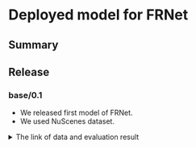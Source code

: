 # Deployed model for FRNet
## Summary

## Release
### base/0.1

- We released first model of FRNet.
- We used NuScenes dataset.

<details>
<summary> The link of data and evaluation result </summary>

- Model
  - Training dataset: nuScenes
  - Eval dataset: nuScenes
  - [PR](https://github.com/tier4/autoware-ml/pull/150)
  - [Config file path](https://github.com/tier4/autoware-ml/blob/2f06bc2a243b6fd44860fed7c77f8fd1e521e89e/projects/FRNet/configs/nuscenes/frnet_1xb4_nus-seg.py)
  - Deployed onnx [[GDrive]](https://drive.google.com/file/d/1tJ2qje4sF1_EaHLvMut1JXV-euJx-JJw/view?usp=drive_link) [[model-zoo]](https://download.autoware-ml-model-zoo.tier4.jp/autoware-ml/models/frnet/frnet-base/nuscenes/v0.1/frnet.onnx)
  - Training results [[GDrive]](https://drive.google.com/file/d/1GBxHcYd9U6mTNaDyTrTh2FGW1WaJHUcR/view?usp=drive_link)
  - Training results [model-zoo]
    - [logs.zip](https://download.autoware-ml-model-zoo.tier4.jp/autoware-ml/models/frnet/frnet-base/nuscenes/v0.1/logs.zip)
    - [config.py](https://download.autoware-ml-model-zoo.tier4.jp/autoware-ml/models/frnet/frnet-base/nuscenes/v0.1/frnet_1xb4_nus-seg.py)
    - [best_iter.py](https://download.autoware-ml-model-zoo.tier4.jp/autoware-ml/models/frnet/frnet-base/nuscenes/v0.1/best_miou_iter_150000.pth)
    - [last_iter.pth](https://download.autoware-ml-model-zoo.tier4.jp/autoware-ml/models/frnet/frnet-base/nuscenes/v0.1/last_checkpoint)



- Performance summary (test set)

| model  | miou | acc  | acc_cls |
| ------ | ---- | ---- | ------- |
| v0.1.0 | 75.9 | 93.7 | 83.7    |

- For each class

| class                | v0.1.0 |
| -------------------- | ------ |
| barrier              | 76.9   |
| bicycle              | 37.7   |
| bus                  | 93.5   |
| car                  | 88.2   |
| construction_vehicle | 54.4   |
| motorcycle           | 81.8   |
| pedestrian           | 74.1   |
| traffic_cone         | 64.6   |
| trailer              | 65.7   |
| truck                | 77.7   |
| driveable_surface    | 96.8   |
| other_flat           | 75.9   |
| sidewalk             | 75.6   |
| terrain              | 76.1   |
| manmade              | 88.3   |
| vegetation           | 86.5   |

</details>
